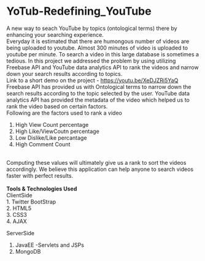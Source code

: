 # YoTub-Redefining_YouTube
A new way to seach YouTube by topics (ontological terms) there by enhancing your searching experience.
</br>
Everyday it is estimated that there are humongous number of videos are being uploaded to youtube. Almost 300 minutes of video is uploaded to youtube per minute. To search a video in this large database is sometimes a tedious. In this project we addressed the problem by using utilizing Freebase API and YouTube data analytics API to rank the videos and narrow down your search results according to topics.
</br>
Link to a short demo on the project - https://youtu.be/XeDJZRi5YaQ
</br>
Freebase API has provided us with Ontological terms to narrow down the search results according to the topic selected by the user. YouTube data analytics API has provided the metadata of the video which helped us to rank the video based on certain factors.
</br>
Following are the factors used to rank a video </br>
1. High View Count percentage </br>
2. High Like/ViewCoutn percentage </br>
3. Low Dislike/Like percantage </br>
4. High Comment Count </br>
</br>
Computing these values will ultimately give us a rank to sort the videos accordingly. We believe this application can help anyone to search videos faster with perfect results.
</br>
</br>
<b>Tools & Technologies Used </b></br>
ClientSide</br>
1.  Twitter BootStrap</br>
2.  HTML5</br>
3.  CSS3</br>
4.  AJAX</br>

ServerSide</br>
1. JavaEE -Servlets and JSPs</br>
2. MongoDB</br>



